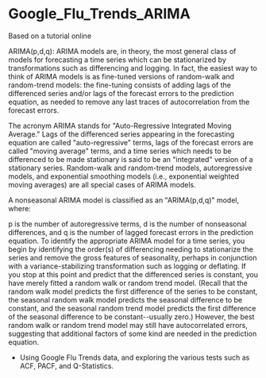 Google_Flu_Trends_ARIMA
=======================

Based on a tutorial online

ARIMA(p,d,q): ARIMA models are, in theory, the most general class of models for forecasting a time series which can be stationarized by transformations such as differencing and logging. In fact, the easiest way to think of ARIMA models is as fine-tuned versions of random-walk and random-trend models: the fine-tuning consists of adding lags of the differenced series and/or lags of the forecast errors to the prediction equation, as needed to remove any last traces of autocorrelation from the forecast errors.

The acronym ARIMA stands for "Auto-Regressive Integrated Moving Average." Lags of the differenced series appearing in the forecasting equation are called "auto-regressive" terms, lags of the forecast errors are called "moving average" terms, and a time series which needs to be differenced to be made stationary is said to be an "integrated" version of a stationary series. Random-walk and random-trend models, autoregressive models, and exponential smoothing models (i.e., exponential weighted moving averages) are all special cases of ARIMA models.

A nonseasonal ARIMA model is classified as an "ARIMA(p,d,q)" model, where:

p is the number of autoregressive terms,
d is the number of nonseasonal differences, and
q is the number of lagged forecast errors in the prediction equation.
To identify the appropriate ARIMA model for a time series, you begin by identifying the order(s) of 
differencing needing to stationarize the series and remove the gross features of seasonality, 
perhaps in conjunction with a variance-stabilizing transformation such as logging or deflating. 
If you stop at this point and predict that the differenced series is constant, you have merely fitted a 
random walk or random trend model. (Recall that the random walk model predicts the first difference of the 
series to be constant, the seasonal random walk model predicts the seasonal difference to be constant, and the 
seasonal random trend model predicts the first difference of the seasonal difference to be constant--usually zero.) 
However, the best random walk or random trend model may 
still have autocorrelated errors, suggesting that additional factors of some kind are needed in the prediction equation.

- Using Google Flu Trends data, and exploring the various tests such as ACF, PACF, and Q-Statistics. 
